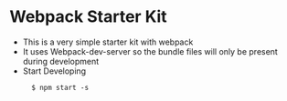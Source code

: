 # Webpack Starter Kit
- This is a very simple starter kit with webpack
- It uses Webpack-dev-server so the bundle files will only be present during development
- Start Developing
  ~~~
    $ npm start -s
  ~~~

